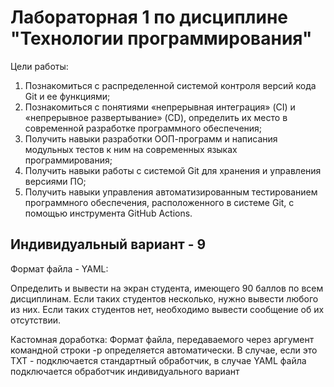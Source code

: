 # Лабораторная 1 по дисциплине "Технологии программирования"
Цели работы:
1. Познакомиться c распределенной системой контроля версий кода Git и ее функциями;
2. Познакомиться с понятиями «непрерывная интеграция» (CI) и «непрерывное развертывание» 
(CD), определить их место в современной разработке программного обеспечения;
3. Получить навыки разработки ООП-программ и написания модульных тестов к ним на 
современных языках программирования;
4. Получить навыки работы с системой Git для хранения и управления версиями ПО;
5. Получить навыки управления автоматизированным тестированием программного обеспечения, 
расположенного в системе Git, с помощью инструмента GitHub Actions.

## Индивидуальный вариант - 9
Формат файла - YAML:

Определить и вывести на экран студента, имеющего 90
баллов по всем дисциплинам. Если таких студентов 
несколько, нужно вывести любого из них. Если таких 
студентов нет, необходимо вывести сообщение об их 
отсутствии.

Кастомная доработка:
Формат файла, передаваемого через аргумент командной строки -p определяется автоматически.
В случае, если это TXT - подключается стандартный обработчик, в случае YAML файла подключается обработчик индивидуального вариант